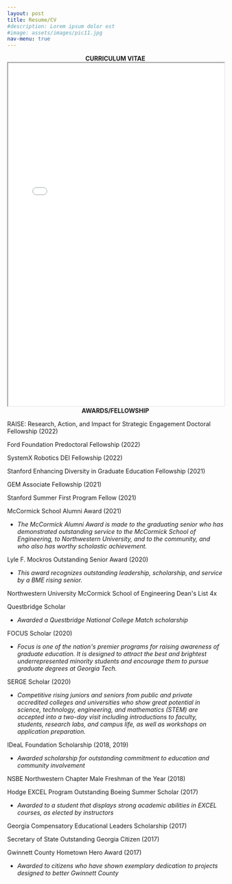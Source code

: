 ```yaml
---
layout: post
title: Resume/CV
#description: Lorem ipsum dolor est
#image: assets/images/pic11.jpg
nav-menu: true
---
```


<center><strong>CURRICULUM VITAE</strong></center>
<iframe src="assets/pdfs/Osele_Obumneme_CV.pdf" width="100%" height="800px"></iframe>

<br />
<center><strong>AWARDS/FELLOWSHIP</strong></center>

RAISE: Research, Action, and Impact for Strategic Engagement Doctoral Fellowship (2022)

Ford Foundation Predoctoral Fellowship (2022)

SystemX Robotics DEI Fellowship (2022)

Stanford Enhancing Diversity in Graduate Education Fellowship (2021)

GEM Associate Fellowship (2021)

Stanford Summer First Program Fellow (2021)

McCormick School Alumni Award (2021)

- _The McCormick Alumni Award is made to the graduating senior who has demonstrated outstanding service to the McCormick School of Engineering, to Northwestern University, and to the community, and who also has worthy scholastic achievement._

Lyle F. Mockros Outstanding Senior Award (2020)

- _This award recognizes outstanding leadership, scholarship, and service by a BME rising senior._

Northwestern University McCormick School of Engineering Dean&#39;s List 4x

Questbridge Scholar

- _Awarded a Questbridge National College Match scholarship_

FOCUS Scholar (2020)

- _Focus is one of the nation&#39;s premier programs for raising awareness of graduate education. It is designed to attract the best and brightest underrepresented minority students and encourage them to pursue graduate degrees at Georgia Tech._

SERGE Scholar (2020)

- _Competitive rising juniors and seniors from public and private accredited colleges and universities who show great potential in science, technology, engineering, and mathematics (STEM) are accepted into a two-day visit including introductions to faculty, students, research labs, and campus life, as well as workshops on application preparation._

IDeaL Foundation Scholarship (2018, 2019)

- _Awarded scholarship for outstanding commitment to education and community involvement_

NSBE Northwestern Chapter Male Freshman of the Year (2018)

Hodge EXCEL Program Outstanding Boeing Summer Scholar (2017)

- _Awarded to a student that displays strong academic abilities in EXCEL courses, as elected by instructors_

Georgia Compensatory Educational Leaders Scholarship (2017)

Secretary of State Outstanding Georgia Citizen (2017)

Gwinnett County Hometown Hero Award (2017)

- _Awarded to citizens who have shown exemplary dedication to projects designed to better Gwinnett County_
